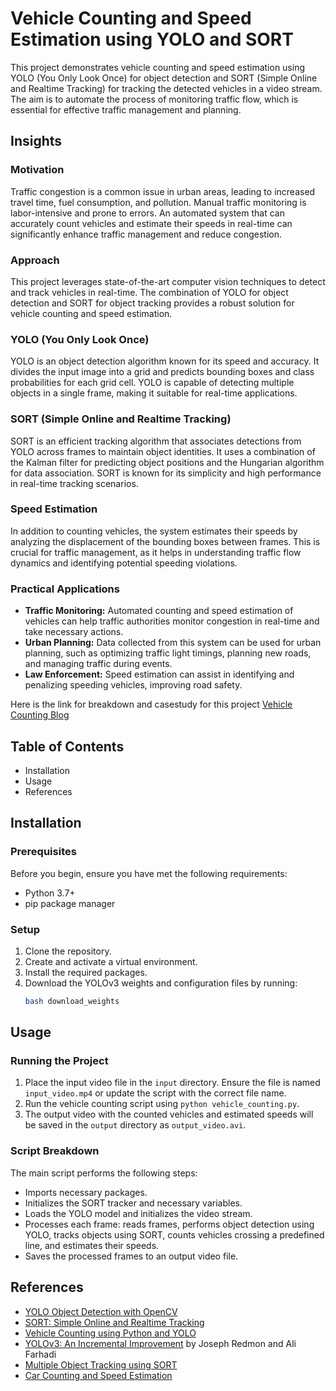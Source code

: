 # Vehicle Counting and Speed Estimation using YOLO and SORT

This project demonstrates vehicle counting and speed estimation using YOLO (You Only Look Once) for object detection and SORT (Simple Online and Realtime Tracking) for tracking the detected vehicles in a video stream. The aim is to automate the process of monitoring traffic flow, which is essential for effective traffic management and planning.

## Insights

### Motivation
Traffic congestion is a common issue in urban areas, leading to increased travel time, fuel consumption, and pollution. Manual traffic monitoring is labor-intensive and prone to errors. An automated system that can accurately count vehicles and estimate their speeds in real-time can significantly enhance traffic management and reduce congestion.

### Approach
This project leverages state-of-the-art computer vision techniques to detect and track vehicles in real-time. The combination of YOLO for object detection and SORT for object tracking provides a robust solution for vehicle counting and speed estimation.

### YOLO (You Only Look Once)
YOLO is an object detection algorithm known for its speed and accuracy. It divides the input image into a grid and predicts bounding boxes and class probabilities for each grid cell. YOLO is capable of detecting multiple objects in a single frame, making it suitable for real-time applications.

### SORT (Simple Online and Realtime Tracking)
SORT is an efficient tracking algorithm that associates detections from YOLO across frames to maintain object identities. It uses a combination of the Kalman filter for predicting object positions and the Hungarian algorithm for data association. SORT is known for its simplicity and high performance in real-time tracking scenarios.

### Speed Estimation
In addition to counting vehicles, the system estimates their speeds by analyzing the displacement of the bounding boxes between frames. This is crucial for traffic management, as it helps in understanding traffic flow dynamics and identifying potential speeding violations.

### Practical Applications
- **Traffic Monitoring:** Automated counting and speed estimation of vehicles can help traffic authorities monitor congestion in real-time and take necessary actions.
- **Urban Planning:** Data collected from this system can be used for urban planning, such as optimizing traffic light timings, planning new roads, and managing traffic during events.
- **Law Enforcement:** Speed estimation can assist in identifying and penalizing speeding vehicles, improving road safety.

Here is the link for breakdown and casestudy for this project [Vehicle Counting Blog](https://github.com/shahrul-amin/Blog-Vehicle-Counting-Using-Yolo-And-Sort)

## Table of Contents
- Installation
- Usage
- References

## Installation

### Prerequisites
Before you begin, ensure you have met the following requirements:
- Python 3.7+
- pip package manager

### Setup
1. Clone the repository.
2. Create and activate a virtual environment.
3. Install the required packages.
4. Download the YOLOv3 weights and configuration files by running:
   ```bash
   bash download_weights

## Usage

### Running the Project
1. Place the input video file in the `input` directory. Ensure the file is named `input_video.mp4` or update the script with the correct file name.
2. Run the vehicle counting script using `python vehicle_counting.py`.
3. The output video with the counted vehicles and estimated speeds will be saved in the `output` directory as `output_video.avi`.

### Script Breakdown
The main script performs the following steps:
- Imports necessary packages.
- Initializes the SORT tracker and necessary variables.
- Loads the YOLO model and initializes the video stream.
- Processes each frame: reads frames, performs object detection using YOLO, tracks objects using SORT, counts vehicles crossing a predefined line, and estimates their speeds.
- Saves the processed frames to an output video file.

## References
- [YOLO Object Detection with OpenCV](https://pjreddie.com/darknet/yolo/)
- [SORT: Simple Online and Realtime Tracking](https://github.com/abewley/sort)
- [Vehicle Counting using Python and YOLO](https://github.com/bamwani/vehicle-counting-using-python-yolo)
- [YOLOv3: An Incremental Improvement](https://arxiv.org/abs/1804.02767) by Joseph Redmon and Ali Farhadi
- [Multiple Object Tracking using SORT](https://www.luffca.com/2023/04/multiple-object-tracking-sort/)
- [Car Counting and Speed Estimation](https://github.com/bamwani/car-counting-and-speed-estimation-yolo-sort-python)
